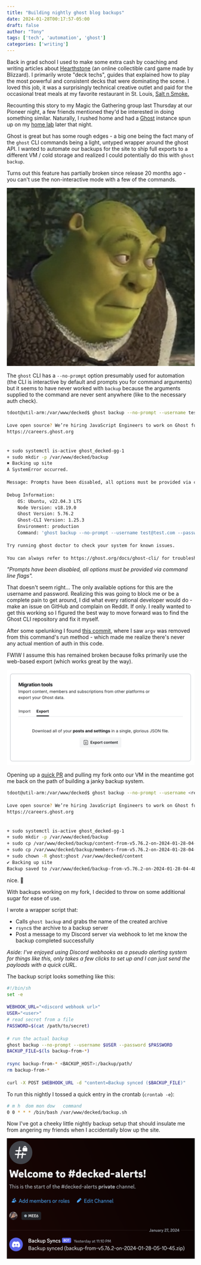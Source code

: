 ```yaml
---
title: "Building nightly ghost blog backups"
date: 2024-01-28T00:17:57-05:00
draft: false
author: "Tony"
tags: ['tech', 'automation', 'ghost']
categories: ['writing']
---
```


Back in grad school I used to make some extra cash by coaching and writing articles about [Hearthstone](https://hearthstone.blizzard.com/en-us) (an online collectible card game made by Blizzard). I primarily wrote "deck techs", guides that explained how to play the most powerful and consistent decks that were dominating the scene. I loved this job, it was a surprisingly technical creative outlet and paid for the occasional treat meals at my favorite restaurant in St. Louis, [Salt n Smoke.](https://www.saltandsmokebbq.com/)

Recounting this story to my Magic the Gathering group last Thursday at our Pioneer night, a few friends mentioned they'd be interested in doing something similar. Naturally, I rushed home and had a [Ghost](https://ghost.org/) instance spun up on my [home lab](https://tdoot.com/blog/cheap-k8s/) later that night.

Ghost is great but has some rough edges - a big one being the fact many of the `ghost` CLI commands being a light, untyped wrapper around the ghost API.
I wanted to automate our backups for the site to ship full exports to a different VM / cold storage and realized I could potentially do this with `ghost backup`. 

Turns out this feature has partially broken since release 20 months ago - you can't use the non-interactive mode with a few of the commands.

![embarrassed shrek](/images/pictures/shrek.png)

The `ghost` CLI has a `--no-prompt` option presumably used for automation (the CLI is interactive by default and prompts you for command arguments) but it seems to have never worked with `backup` because the arguments supplied to the command are never sent anywhere (like to the necessary auth check).


```bash
tdoot@util-arm:/var/www/decked$ ghost backup --no-prompt --username test@test.com --password foo

Love open source? We’re hiring JavaScript Engineers to work on Ghost full-time.
https://careers.ghost.org


+ sudo systemctl is-active ghost_decked-gg-1
+ sudo mkdir -p /var/www/decked/backup
✖ Backing up site
A SystemError occurred.

Message: Prompts have been disabled, all options must be provided via command line flags

Debug Information:
    OS: Ubuntu, v22.04.3 LTS
    Node Version: v18.19.0
    Ghost Version: 5.76.2
    Ghost-CLI Version: 1.25.3
    Environment: production
    Command: 'ghost backup --no-prompt --username test@test.com --password foo'

Try running ghost doctor to check your system for known issues.

You can always refer to https://ghost.org/docs/ghost-cli/ for troubleshooting
```

*"Prompts have been disabled, all options must be provided via command line flags".* 

That doesn't seem right... The only available options for this are the username and password.
Realizing this was going to block me or be a complete pain to get around, I did what every rational developer would do - make an issue on GitHub and complain on Reddit.
If only. I really wanted to get this working so I figured the best way to move forward was to find the Ghost CLI repository and fix it myself.

After some spelunking I found [this commit](https://github.com/TryGhost/Ghost-CLI/commit/1c689bb64c83308426060ca0a78e122bb8454b94), where I saw `argv` was removed from this command's run method - which made me realize there's never any actual mention of auth in this code.

FWIW I assume this has remained broken because folks primarily use the web-based export (which works great by the way).

![ghost backup UI](/images/pictures/ghost_backup.png)

Opening up a [quick PR](https://github.com/TryGhost/Ghost-CLI/pull/1817) and pulling my fork onto our VM in the meantime got me back on the path of building a janky backup system. 

```bash
tdoot@util-arm:/var/www/decked$ ghost backup --no-prompt --username <redacted> --password <redacted>

Love open source? We’re hiring JavaScript Engineers to work on Ghost full-time.
https://careers.ghost.org


+ sudo systemctl is-active ghost_decked-gg-1
+ sudo mkdir -p /var/www/decked/backup
+ sudo cp /var/www/decked/backup/content-from-v5.76.2-on-2024-01-28-04-48-40.json /var/www/decked/content/data/content-from-v5.76.2-on-2024-01-28-04-48-40.json
+ sudo cp /var/www/decked/backup/members-from-v5.76.2-on-2024-01-28-04-48-40.csv /var/www/decked/content/data/members-from-v5.76.2-on-2024-01-28-04-48-40.csv
+ sudo chown -R ghost:ghost /var/www/decked/content
✔ Backing up site
Backup saved to /var/www/decked/backup-from-v5.76.2-on-2024-01-28-04-48-40.zip
```

nice. 🧙

With backups working on my fork, I decided to throw on some additional sugar for ease of use.

I wrote a wrapper script that:
- Calls `ghost backup` and grabs the name of the created archive
- `rsync`s the archive to a backup server
- Post a message to my Discord server via webhook to let me know the backup completed successfully

*Aside: I've enjoyed using Discord webhooks as a pseudo alerting system for things like this, only takes a few clicks to set up and I can just send the payloads with a quick cURL.*
  
The backup script looks something like this:

```bash
#!/bin/sh
set -e

WEBHOOK_URL="<discord webhook url>"
USER="<user>"
# read secret from a file
PASSWORD=$(cat /path/to/secret)

# run the actual backup
ghost backup --no-prompt --username $USER --password $PASSWORD
BACKUP_FILE=$(ls backup-from-*)

rsync backup-from-* <BACKUP_HOST>:/backup/path/
rm backup-from-*

curl -X POST $WEBHOOK_URL -d "content=Backup synced ($BACKUP_FILE)"
```

To run this nightly I tossed a quick entry in the crontab (`crontab -e`):
```bash
# m h  dom mon dow   command
0 0 * * * /bin/bash /var/www/decked/backup.sh
```

Now I've got a cheeky little nightly backup setup that should insulate me from angering my friends when I accidentally blow up the site.


![ghost backup UI](/images/pictures/discord_backup_notification.png)